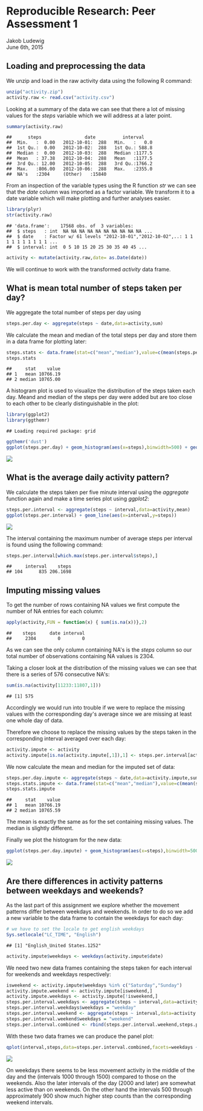 # Reproducible Research: Peer Assessment 1
Jakob Ludewig  
June 6th, 2015  


## Loading and preprocessing the data

We unzip and load in the raw activity data using the following R command:


```r
unzip("activity.zip")
activity.raw <- read.csv("activity.csv")
```

Looking at a summary of the data we can see that there a lot of missing values for the _steps_ variable which we will address at a later point.


```r
summary(activity.raw)
```

```
##      steps                date          interval     
##  Min.   :  0.00   2012-10-01:  288   Min.   :   0.0  
##  1st Qu.:  0.00   2012-10-02:  288   1st Qu.: 588.8  
##  Median :  0.00   2012-10-03:  288   Median :1177.5  
##  Mean   : 37.38   2012-10-04:  288   Mean   :1177.5  
##  3rd Qu.: 12.00   2012-10-05:  288   3rd Qu.:1766.2  
##  Max.   :806.00   2012-10-06:  288   Max.   :2355.0  
##  NA's   :2304     (Other)   :15840
```


From an inspection of the variable types using the R function _str_ we can see that the _date_ column was imported as a factor variable. We transform it to a date variable which will make plotting and further analyses easier.


```r
library(plyr)
str(activity.raw)
```

```
## 'data.frame':	17568 obs. of  3 variables:
##  $ steps   : int  NA NA NA NA NA NA NA NA NA NA ...
##  $ date    : Factor w/ 61 levels "2012-10-01","2012-10-02",..: 1 1 1 1 1 1 1 1 1 1 ...
##  $ interval: int  0 5 10 15 20 25 30 35 40 45 ...
```

```r
activity <- mutate(activity.raw,date= as.Date(date))
```

We will continue to work with the transformed _activity_ data frame.

## What is mean total number of steps taken per day?

We aggregate the total number of steps per day using


```r
steps.per.day <- aggregate(steps ~ date,data=activity,sum)
```

We calculate the mean and median of the total steps per day and store them in a data frame for plotting later:


```r
steps.stats <- data.frame(stat=c("mean","median"),value=c(mean(steps.per.day[,2]),median(steps.per.day[,2])))
steps.stats
```

```
##     stat    value
## 1   mean 10766.19
## 2 median 10765.00
```

A histogram plot is used to visualize the distribution of the steps taken each day. Meand and median of the steps per day were added but are too close to each other to be clearly distinguishable in the plot:


```r
library(ggplot2)
library(ggthemr)
```

```
## Loading required package: grid
```

```r
ggthemr('dust')
ggplot(steps.per.day) + geom_histogram(aes(x=steps),binwidth=500) + geom_vline(data=steps.stats[1,],aes(xintercept = value),colour="blue") + geom_vline(data=steps.stats[2,],aes(xintercept = value),colour="red")
```

![](PA1_template_files/figure-html/unnamed-chunk-6-1.png) 

## What is the average daily activity pattern?

We calculate the steps taken per five minute interval using the _aggregate_ function again and make a time series plot using _ggplot2_:


```r
steps.per.interval <- aggregate(steps ~ interval,data=activity,mean)
ggplot(steps.per.interval) + geom_line(aes(x=interval,y=steps))
```

![](PA1_template_files/figure-html/unnamed-chunk-7-1.png) 

The interval containing the maximum number of average steps per interval is found using the following command:


```r
steps.per.interval[which.max(steps.per.interval$steps),]
```

```
##     interval    steps
## 104      835 206.1698
```

## Imputing missing values

To get the number of rows containing NA values we first compute the number of NA entries for each column:


```r
apply(activity,FUN = function(x) { sum(is.na(x))},2)
```

```
##    steps     date interval 
##     2304        0        0
```

As we can see the only column containing NA's is the _steps_ column so our total number of observations containing NA values is 2304.

Taking a closer look at the distribution of the missing values we can see that there is a series of 576 consecutive NA's:


```r
sum(is.na(activity[11233:11807,1]))
```

```
## [1] 575
```

Accordingly we would run into trouble if we were to replace the missing values with the corresponding day's average since we are missing at least one whole day of data.

Therefore we choose to replace the missing values by the steps taken in the corresponding interval averaged over each day:


```r
activity.impute <- activity
activity.impute[is.na(activity.impute[,1]),1] <- steps.per.interval[activity.impute[is.na(activity.impute[,1]),3] == steps.per.interval[,1],2]
```

We now calculate the mean and median for the imputed set of data:


```r
steps.per.day.impute <- aggregate(steps ~ date,data=activity.impute,sum)
steps.stats.impute <- data.frame(stat=c("mean","median"),value=c(mean(steps.per.day.impute[,2]),median(steps.per.day.impute[,2])))
steps.stats.impute
```

```
##     stat    value
## 1   mean 10766.19
## 2 median 10765.59
```

The mean is exactly the same as for the set containing missing values. The median is slightly different.

Finally we plot the histogram for the new data:


```r
ggplot(steps.per.day.impute) + geom_histogram(aes(x=steps),binwidth=500) + geom_vline(data=steps.stats.impute[1,],aes(xintercept = value),colour="blue") + geom_vline(data=steps.stats.impute[2,],aes(xintercept = value),colour="red")
```

![](PA1_template_files/figure-html/unnamed-chunk-13-1.png) 

## Are there differences in activity patterns between weekdays and weekends?

As the last part of this assignment we explore whether the movement patterns differ between weekdays and weekends. In order to do so we add a new variable to the data frame to contain the weekdays for each day:


```r
# we have to set the locale to get english weekdays
Sys.setlocale("LC_TIME", "English")
```

```
## [1] "English_United States.1252"
```

```r
activity.impute$weekdays <- weekdays(activity.impute$date)
```

We need two new data frames containing the steps taken for each interval for weekends and weekdays respectively:


```r
isweekend <- activity.impute$weekdays %in% c("Saturday","Sunday")
activity.impute.weekend <- activity.impute[isweekend,]
activity.impute.weekdays <- activity.impute[!isweekend,]
steps.per.interval.weekdays <- aggregate(steps ~ interval,data=activity.impute.weekdays,mean)
steps.per.interval.weekdays$weekdays = "weekday"
steps.per.interval.weekend <- aggregate(steps ~ interval,data=activity.impute.weekend,mean)
steps.per.interval.weekend$weekdays = "weekend"
steps.per.interval.combined <- rbind(steps.per.interval.weekend,steps.per.interval.weekdays)
```

With these two data frames we can produce the panel plot:


```r
qplot(interval,steps,data=steps.per.interval.combined,facets=weekdays ~.,geom = "line")
```

![](PA1_template_files/figure-html/unnamed-chunk-16-1.png) 

On weekdays there seems to be less movement activity in the middle of the day and the (intervals 1000 through 1500) compared to those on the weekends. Also the later intervals of the day (2000 and later) are somewhat less active than on weekends. On the other hand the intervals 500 through approximately 900 show much higher step counts than the corresponding weekend intervals.
